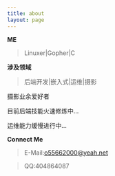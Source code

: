 ```yaml
---
title: about
layout: page
---
```


**ME**

>Linuxer|Gopher|C

**涉及领域**

>后端开发|嵌入式|运维|摄影

摄影业余爱好者

目前后端技能火速修炼中...

运维能力缓慢进行中...

**Connect Me**
>E-Mail:o55662000@yeah.net

>QQ:404864087
